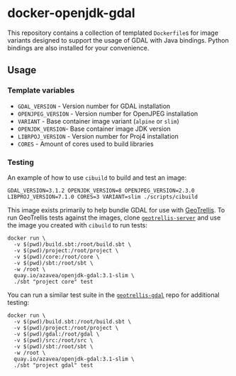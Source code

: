# docker-openjdk-gdal

This repository contains a collection of templated `Dockerfile`s for image variants
designed to support the usage of GDAL with Java bindings. Python bindings
are also installed for your convenience.

## Usage

### Template variables

* `GDAL_VERSION` - Version number for GDAL installation
* `OPENJPEG_VERSION` - Version number for OpenJPEG installation
* `VARIANT` - Base container image variant (`alpine` or `slim`)
* `OPENJDK_VERSION`- Base container image JDK version
* `LIBRPOJ_VERSION` - Version number for Proj4 installation
* `CORES` - Amount of cores used to build libraries

### Testing

An example of how to use `cibuild` to build and test an image:

```
GDAL_VERSION=3.1.2 OPENJDK_VERSION=8 OPENJPEG_VERSION=2.3.0 LIBPROJ_VERSION=7.1.0 CORES=3 VARIANT=slim ./scripts/cibuild
```

This image exists primarily to help bundle GDAL for use with
[GeoTrellis](https://github.com/geotrellis/geotrellis-server). To run GeoTrellis
tests against the images, clone
[`geotrellis-server`](https://github.com/geotrellis/geotrellis-server)
and use the image you created with `cibuild` to run tests:

```
docker run \
  -v $(pwd)/build.sbt:/root/build.sbt \
  -v $(pwd)/project:/root/project \
  -v $(pwd)/core:/root/core \
  -v $(pwd)/sbt:/root/sbt \
  -w /root \
  quay.io/azavea/openjdk-gdal:3.1-slim \
  ./sbt "project core" test
```

You can run a similar test suite in the
[`geotrellis-gdal`](https://github.com/geotrellis/geotrellis-gdal/) repo
for additional testing:

```
docker run \
  -v $(pwd)/build.sbt:/root/build.sbt \
  -v $(pwd)/project:/root/project \
  -v $(pwd)/gdal:/root/gdal \
  -v $(pwd)/src:/root/src \
  -v $(pwd)/sbt:/root/sbt \
  -w /root \
  quay.io/azavea/openjdk-gdal:3.1-slim \
  ./sbt "project gdal" test
```
